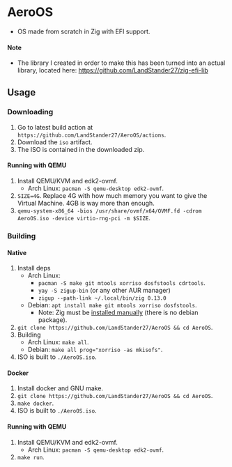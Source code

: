 # AeroOS
- OS made from scratch in Zig with EFI support.

#### Note
- The library I created in order to make this has been turned into an actual library, located here: https://github.com/LandStander27/zig-efi-lib

## Usage
### Downloading
1. Go to latest build action at `https://github.com/LandStander27/AeroOS/actions`.
2. Download the `iso` artifact.
3. The ISO is contained in the downloaded zip.
#### Running with QEMU
1. Install QEMU/KVM and edk2-ovmf.
	* Arch Linux: `pacman -S qemu-desktop edk2-ovmf`.
2. `SIZE=4G`. Replace 4G with how much memory you want to give the Virtual Machine. 4GB is way more than enough.
3. `qemu-system-x86_64 -bios /usr/share/ovmf/x64/OVMF.fd -cdrom AeroOS.iso -device virtio-rng-pci -m $SIZE`.
### Building
#### Native
1. Install deps
	* Arch Linux:
		* `pacman -S make git mtools xorriso dosfstools cdrtools`.
		* `yay -S zigup-bin` (or any other AUR manager)
		* `zigup --path-link ~/.local/bin/zig 0.13.0`
	* Debian: `apt install make git mtools xorriso dosfstools`.
		* Note: Zig must be [installed manually](https://ziglang.org/download/) (there is no debian package).
2. `git clone https://github.com/LandStander27/AeroOS && cd AeroOS`.
3. Building
	* Arch Linux: `make all`.
	* Debian: `make all prog="xorriso -as mkisofs"`.
4. ISO is built to `./AeroOS.iso`.

#### Docker
1. Install docker and GNU make.
2. `git clone https://github.com/LandStander27/AeroOS && cd AeroOS`.
3. `make docker`.
4. ISO is built to `./AeroOS.iso`.

#### Running with QEMU
1. Install QEMU/KVM and edk2-ovmf.
	* Arch Linux: `pacman -S qemu-desktop edk2-ovmf`.
2. `make run`.
